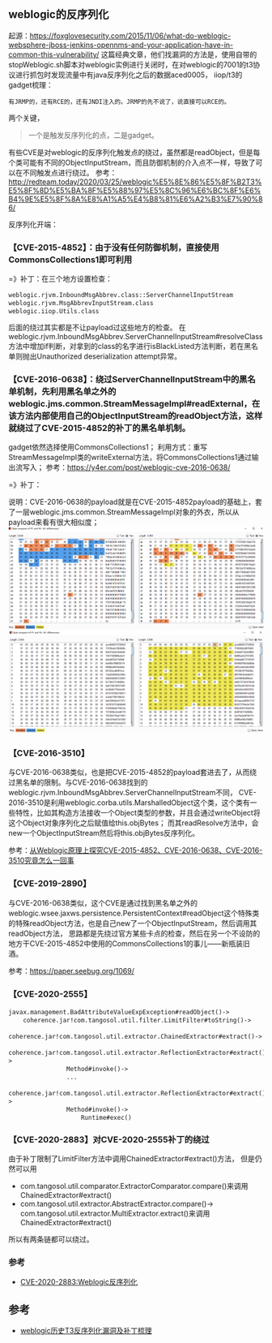 ## weblogic的反序列化
起源：https://foxglovesecurity.com/2015/11/06/what-do-weblogic-websphere-jboss-jenkins-opennms-and-your-application-have-in-common-this-vulnerability/
这篇经典文章，他们找漏洞的方法是，使用自带的stopWeblogic.sh脚本对weblogic实例进行关闭时，在对weblogic的7001的t3协议进行抓包时发现流量中有java反序列化之后的数据aced0005，
iiop/t3的gadget梳理：
```
有JRMP的，还有RCE的，还有JNDI注入的。JRMP的先不说了，说直接可以RCE的。
```
两个关键，
> 一个是触发反序列化的点，二是gadget。

有些CVE是对weblogic的反序列化触发点的绕过，虽然都是readObject，但是每个类可能有不同的ObjectInputStream，而且防御机制的介入点不一样，导致了可以在不同触发点进行绕过。
参考：http://redteam.today/2020/03/25/weblogic%E5%8E%86%E5%8F%B2T3%E5%8F%8D%E5%BA%8F%E5%88%97%E5%8C%96%E6%BC%8F%E6%B4%9E%E5%8F%8A%E8%A1%A5%E4%B8%81%E6%A2%B3%E7%90%86/

反序列化开端：

### 【CVE-2015-4852】：由于没有任何防御机制，直接使用CommonsCollections1即可利用

=》补丁：在三个地方设置检查：
```
weblogic.rjvm.InboundMsgAbbrev.class::ServerChannelInputStream
weblogic.rjvm.MsgAbbrevInputStream.class
weblogic.iiop.Utils.class
```
后面的绕过其实都是不让payload过这些地方的检查。
在weblogic.rjvm.InboundMsgAbbrev.ServerChannelInputStream#resolveClass方法中增加if判断，对拿到的class的名字进行isBlackListed方法判断，若在黑名单则抛出Unauthorized deserialization attempt异常。

### 【CVE-2016-0638】：绕过ServerChannelInputStream中的黑名单机制，先利用黑名单之外的weblogic.jms.common.StreamMessageImpl#readExternal，在该方法内部使用自己的ObjectInputStream的readObject方法，这样就绕过了CVE-2015-4852的补丁的黑名单机制。
gadget依然选择使用CommonsCollections1；
利用方式：重写StreamMessageImpl类的writeExternal方法，将CommonsCollections1通过输出流写入；
参考：https://y4er.com/post/weblogic-cve-2016-0638/

=》补丁：

说明：CVE-2016-0638的payload就是在CVE-2015-4852payload的基础上，套了一层weblogic.jms.common.StreamMessageImpl对象的外衣，所以从payload来看有很大相似度；
![](imgs/20210412104043.png)
![](imgs/20210412104051.png)


### 【CVE-2016-3510】

与CVE-2016-0638类似，也是把CVE-2015-4852的payload套进去了，从而绕过黑名单的限制。与CVE-2016-0638找到的weblogic.rjvm.InboundMsgAbbrev.ServerChannelInputStream不同，
CVE-2016-3510是利用weblogic.corba.utils.MarshalledObject这个类，这个类有一些特性，比如其构造方法接收一个Object类型的参数，并且会通过writeObject将这个Object对象序列化之后赋值给this.objBytes；
而其readResolve方法中，会new一个ObjectInputStream然后将this.objBytes反序列化。


参考：[从Weblogic原理上探究CVE-2015-4852、CVE-2016-0638、CVE-2016-3510究竟怎么一回事](https://xz.aliyun.com/t/8443#toc-5)


### 【CVE-2019-2890】
与CVE-2016-0638类似，这个CVE是通过找到黑名单之外的weblogic.wsee.jaxws.persistence.PersistentContext#readObject这个特殊类的特殊readObject方法，也是自己new了一个ObjectInputStream，然后调用其readObject方法，
思路都是先绕过官方某些卡点的检查，然后在另一个不设防的地方干CVE-2015-4852中使用的CommonsCollections1的事儿——新瓶装旧酒。

参考：https://paper.seebug.org/1069/


### 【CVE-2020-2555】

```
javax.management.BadAttributeValueExpException#readObject()->
    coherence.jar!com.tangosol.util.filter.LimitFilter#toString()->
        coherence.jar!com.tangosol.util.extractor.ChainedExtractor#extract()->
            coherence.jar!com.tangosol.util.extractor.ReflectionExtractor#extract()->
                Method#invoke()->
                ...
            coherence.jar!com.tangosol.util.extractor.ReflectionExtractor#extract()->
                Method#invoke()->
                    Runtime#exec()
```

### 【CVE-2020-2883】对CVE-2020-2555补丁的绕过

由于补丁限制了LimitFilter方法中调用ChainedExtractor#extract()方法，
但是仍然可以用
- com.tangosol.util.comparator.ExtractorComparator.compare()来调用ChainedExtractor#extract()
- com.tangosol.util.extractor.AbstractExtractor.compare()-> com.tangosol.util.extractor.MultiExtractor.extract()来调用ChainedExtractor#extract()

所以有两条链都可以绕过。

### 参考
- [CVE-2020-2883:Weblogic反序列化](https://xz.aliyun.com/t/8577)




## 参考
- [weblogic历史T3反序列化漏洞及补丁梳理](http://redteam.today/2020/03/25/weblogic%E5%8E%86%E5%8F%B2T3%E5%8F%8D%E5%BA%8F%E5%88%97%E5%8C%96%E6%BC%8F%E6%B4%9E%E5%8F%8A%E8%A1%A5%E4%B8%81%E6%A2%B3%E7%90%86/)
